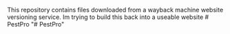 This repository contains files downloaded from a wayback machine website versioning service. Im trying to build this back into a useable website
#   P e s t P r o  
 "# PestPro" 
